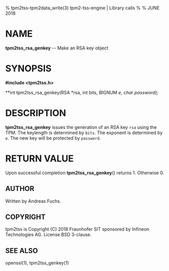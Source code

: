 % tpm2tss-tpm2data_write(3) tpm2-tss-engine | Library calls
%
% JUNE 2018

# NAME
**tpm2tss_rsa_genkey** -- Make an RSA key object

# SYNOPSIS

**#include <tpm2tss.h>**

**int tpm2tss_rsa_genkey(RSA *rsa, int bits, BIGNUM *e, char *password);**

# DESCRIPTION

**tpm2tss_rsa_genkey** issues the generation of an RSA key `rsa` using the TPM.
The keylength is determined by `bits`. The exponent is determined by `e`.
The new key will be protected by `password`.

# RETURN VALUE

Upon successful completion **tpm2tss_rsa_genkey**() returns 1. Otherwise 0.

## AUTHOR

Written by Andreas Fuchs.

## COPYRIGHT

tpm2tss is Copyright (C) 2018 Fraunhofer SIT sponsored by Infineon
Technologies AG. License BSD 3-clause.

## SEE ALSO

openssl(1), tpm2tss_genkey(1)

